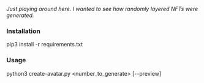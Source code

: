 *Just playing around here. I wanted to see how randomly layered NFTs were generated.*

### Installation
pip3 install -r requirements.txt

### Usage
python3 create-avatar.py <number_to_generate> [--preview]